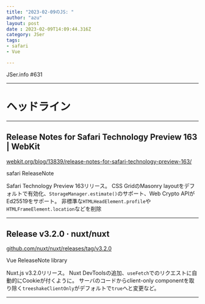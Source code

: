 ```yaml
---
title: "2023-02-09のJS: "
author: "azu"
layout: post
date : 2023-02-09T14:09:44.316Z
category: JSer
tags:
- safari
- Vue

---
```


JSer.info #631

----

<h1 class="site-genre">ヘッドライン</h1>

----

## Release Notes for Safari Technology Preview 163 | WebKit
[webkit.org/blog/13839/release-notes-for-safari-technology-preview-163/](https://webkit.org/blog/13839/release-notes-for-safari-technology-preview-163/ "Release Notes for Safari Technology Preview 163 | WebKit")
<p class="jser-tags jser-tag-icon"><span class="jser-tag">safari</span> <span class="jser-tag">ReleaseNote</span></p>

Safari Technology Preview 163リリース。
CSS GridのMasonry layoutをデフォルトで有効化、`StorageManager.estimate()`のサポート、Web Crypto APIがEd25519をサポート。
非標準な`HTMLHeadElement.profile`や`HTMLFrameElement.location`などを削除


----

## Release v3.2.0 · nuxt/nuxt
[github.com/nuxt/nuxt/releases/tag/v3.2.0](https://github.com/nuxt/nuxt/releases/tag/v3.2.0 "Release v3.2.0 · nuxt/nuxt")
<p class="jser-tags jser-tag-icon"><span class="jser-tag">Vue</span> <span class="jser-tag">ReleaseNote</span> <span class="jser-tag">library</span></p>

Nuxt.js v3.2.0リリース。
Nuxt DevToolsの追加、`useFetch`でのリクエストに自動的にCookieが付くように。
サーバのコードからclient-only componentを取り除く`treeshakeClientOnly`がデフォルトで`true`へと変更など。


----
